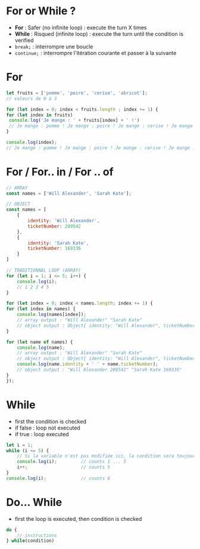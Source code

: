 # For or While ?
- **For** : Safer (no infinite loop) : execute the turn X times
- **While** : Risqued (infinite loop) : execute the turn until the condition is verified
- ``` break; ``` : interrompre une boucle
- ``` continue; ``` : interrompre l'itération courante et passer à la suivante

# For
```javascript
let fruits = ['pomme', 'poire', 'cerise', 'abricot']; 
// valeurs de 0 à 3

for (let index = 0; index < fruits.length ; index += 1) {
for (let index in fruits)
 console.log('Je mange : ' + fruits[index] + ' !')
 // Je mange : pomme ! Je mange : poire ! Je mange : cerise ! Je mange : abricot !
}

console.log(index);
// Je mange : pomme ! Je mange : poire ! Je mange : cerise ! Je mange : abricot !
```

# For / For.. in / For .. of
```javascript
// ARRAY
const names = ['Will Alexander', 'Sarah Kate'];

// OBJECT
const names = [
    {
        identity: 'Will Alexander',
        ticketNumber: 209542
    },
    {
        identity: 'Sarah Kate',
        ticketNumber: 169336
    }
]

// TRADITIONNAL LOOP (ARRAY)
for (let i = 1; i <= 5; i++) {
    console.log(i);
    // 1 2 3 4 5
}

for (let index = 0; index < names.length; index += 1) {
for (let index in names) {
    console.log(names[index]);
    // array output : "Will Alexander" "Sarah Kate"
    // object output : Object{ identity: "Will Alexander", ticketNumber: 209542} Object{identity: "Sarah Kate", ticketNumber: 169336}
}

for (let name of names) {
    console.log(name);
    // array output : "Will Alexander" "Sarah Kate"
    // object output : Object{ identity: "Will Alexander", ticketNumber: 209542} Object{identity: "Sarah Kate", ticketNumber: 169336}
    console.log(name.identity + ' ' + name.ticketNumber);
    // object output : "Will Alexander 209542" "Sarah Kate 169336"
}
});
```

# While
- first the condition is checked
 - if false : loop not executed
 - if true : loop executed
```javascript
let i = 1;
while (i <= 5) {
    // Si la variable n'est pas modifiée ici, la condition sera toujours vraie => infinite loop
    console.log(i);         // counts 1 ... 5
    i++;                    // counts 5
}
console.log(i);             // counts 6
```

# Do... While
- first the loop is executed, then condition is checked
```javascript
do {
    // instructions
} while(condition)
```
